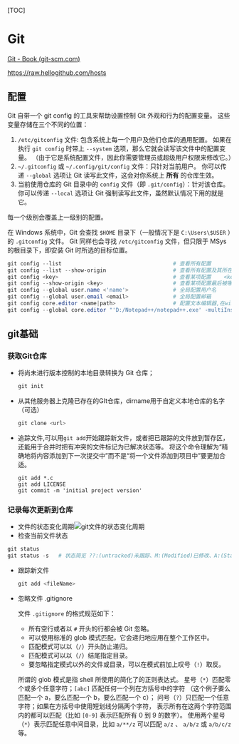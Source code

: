 [TOC]

# Git

 [Git - Book (git-scm.com)](https://git-scm.com/book/zh/v2)

https://raw.hellogithub.com/hosts

## 配置

Git 自带一个 git config 的工具来帮助设置控制 Git 外观和行为的配置变量。 这些变量存储在三个不同的位置：

1. `/etc/gitconfig` 文件: 包含系统上每一个用户及他们仓库的通用配置。 如果在执行 `git config` 时带上 `--system` 选项，那么它就会读写该文件中的配置变量。 （由于它是系统配置文件，因此你需要管理员或超级用户权限来修改它。）
2. `~/.gitconfig` 或 `~/.config/git/config` 文件：只针对当前用户。 你可以传递 `--global` 选项让 Git 读写此文件，这会对你系统上 **所有** 的仓库生效。
3. 当前使用仓库的 Git 目录中的 `config` 文件（即 `.git/config`）：针对该仓库。 你可以传递 `--local` 选项让 Git 强制读写此文件，虽然默认情况下用的就是它。

每一个级别会覆盖上一级别的配置。

在 Windows 系统中，Git 会查找 `$HOME` 目录下（一般情况下是 `C:\Users\$USER` ）的 `.gitconfig` 文件。 Git 同样也会寻找 `/etc/gitconfig` 文件，但只限于 MSys 的根目录下，即安装 Git 时所选的目标位置。

```powershell
git config --list	 								# 查看所有配置
git config --list --show-origin						# 查看所有配置及其所在文件
git config <key>									# 查看某项配置	<key>: 配置名称
git config --show-origin <key>						# 查看某项配置最后被哪个文件设置为哪个值	<key>: 配置名称
git config --global user.name <'name'>				# 全局配置用户名
git config --global user.email <email>				# 全局配置邮箱
git config core.editor <name|path>					# 配置文本编辑器,在window中需指定为地址
git config --global core.editor "'D:/Notepad++/notepad++.exe' -multiInst -notabbar -nosession -noPlugin"													# 配置文本编辑器为nodepad++
```

## git基础

### 获取Git仓库

* 将尚未进行版本控制的本地目录转换为 Git 仓库；

  ```powershell
  git init
  ```

* 从其他服务器上克隆已存在的GIt仓库，dirname用于自定义本地仓库的名字（可选）

  ```powershell
  git clone <url>
  ```

* 追踪文件,可以用`git add`开始跟踪新文件，或者把已跟踪的文件放到暂存区，还能用于合并时把有冲突的文件标记为已解决状态等。 将这个命令理解为“精确地将内容添加到下一次提交中”而不是“将一个文件添加到项目中”要更加合适。

  ```
  git add *.c
  git add LICENSE
  git commit -m 'initial project version'
  ```

### 记录每次更新到仓库

* 文件的状态变化周期![git文件的状态变化周期](D:\Desktop\git_leecode\README.assets\lifecycle.png)
*  检查当前文件状态

```powershell
git status		
git status -s	# 状态简览 ??:(untracked)未跟踪、M:(Modified)已修改、A:(Staged)暂存区
```

* 跟踪新文件

  ```powershell
  git add <fileName> 
  ```

  

* 忽略文件 .gitignore

  文件 `.gitignore` 的格式规范如下：

  * 所有空行或者以 `#` 开头的行都会被 Git 忽略。
  * 可以使用标准的 glob 模式匹配，它会递归地应用在整个工作区中。
  * 匹配模式可以以（`/`）开头防止递归。
  * 匹配模式可以以（`/`）结尾指定目录。
  * 要忽略指定模式以外的文件或目录，可以在模式前加上叹号（`!`）取反。

  所谓的 glob 模式是指 shell 所使用的简化了的正则表达式。 星号（`*`）匹配零个或多个任意字符；`[abc]` 匹配任何一个列在方括号中的字符 （这个例子要么匹配一个 a，要么匹配一个 b，要么匹配一个 c）； 问号（`?`）只匹配一个任意字符；如果在方括号中使用短划线分隔两个字符， 表示所有在这两个字符范围内的都可以匹配（比如 `[0-9]` 表示匹配所有 0 到 9 的数字）。 使用两个星号（`*`）表示匹配任意中间目录，比如 `a/**/z` 可以匹配 `a/z` 、 `a/b/z` 或 `a/b/c/z` 等。
